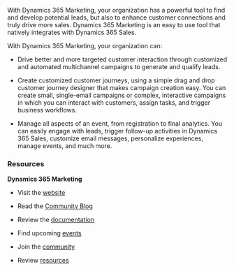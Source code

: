 With Dynamics 365 Marketing, your organization has a powerful tool to find and develop potential leads, but also to enhance customer connections and truly drive more sales. Dynamics 365 Marketing is an easy to use tool that natively integrates with Dynamics 365 Sales. 

With Dynamics 365 Marketing, your organization can:

* Drive better and more targeted customer interaction through customized and automated multichannel campaigns to generate and qualify leads. 

* Create customized customer journeys, using a simple drag and drop customer journey designer that makes campaign creation easy. You can create small, single-email campaigns or complex, interactive campaigns in which you can interact with customers, assign tasks, and trigger business workflows. 

* Manage all aspects of an event, from registration to final analytics. You can easily engage with leads, trigger follow-up activities in Dynamics 365 Sales, customize email messages, personalize experiences, manage events, and much more. 

### Resources

**Dynamics 365 Marketing**

- Visit the [website](https://dynamics.microsoft.com/marketing/overview/) 

- Read the [Community Blog](https://community.dynamics.com/b) 

- Review the [documentation](https://docs.microsoft.com/dynamics365/marketing/help-hub) 

- Find upcoming [events](https://community.dynamics.com/365/b/events?c=Upcoming_Events)

- Join the [community](https://community.dynamics.com/) 

- Review [resources](https://dynamics.microsoft.com/marketing/resources/)
